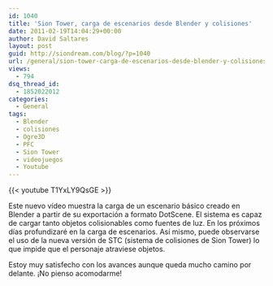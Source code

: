 ```yaml
---
id: 1040
title: 'Sion Tower, carga de escenarios desde Blender y colisiones'
date: 2011-02-19T14:04:29+00:00
author: David Saltares
layout: post
guid: http://siondream.com/blog/?p=1040
url: /general/sion-tower-carga-de-escenarios-desde-blender-y-colisiones/
views:
  - 794
dsq_thread_id:
  - 1852022012
categories:
  - General
tags:
  - Blender
  - colisiones
  - Ogre3D
  - PFC
  - Sion Tower
  - videojuegos
  - Youtube
---
```


{{< youtube T1YxLY9QsGE >}}

Este nuevo vídeo muestra la carga de un escenario básico creado en Blender a partir de su exportación a formato DotScene. El sistema es capaz de cargar tanto objetos colisionables como fuentes de luz. En los próximos días profundizaré en la carga de escenarios. Así mismo, puede observarse el uso de la nueva versión de STC (sistema de colisiones de Sion Tower) lo que impide que el personaje atraviese objetos.

Estoy muy satisfecho con los avances aunque queda mucho camino por delante. ¡No pienso acomodarme!


